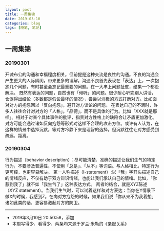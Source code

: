 ```yaml
---
layout: post
title: 一周集锦
date: 2019-03-10
categories: blog
tags: [随笔, 笔记]
---
```


## 一周集锦

### 20190301

开诚布公的沟通和幸福程度相关。但前提是这种交流是良性的沟通。不良的沟通会产生更大的人际隔阂，带来更多的误解。沟通不良首先表现在「表达」上，一次抱怨几个问题，有时甚至会忘记最重要的问题。在一大串上问题扯皮，结果一个都没解决。
既然有表达的问题，自然也有「倾听」的问题。很少耐心听完别人讲话，仓促得出结论（多数都是假设最坏的情况），尝尝以消极的方式打断对方。比如面对对方的抱怨回以「反向抱怨」，避开对方谈论的问题。
在表达自己的不满时，许多人往往会针对对方的「人格」，「品德」，而不是具体的行为。比如「XXX就是那样」。相对于对某个具体事件的批评，指责对方性格上的缺陷会让矛盾更加激化。对方可能会通过诸如反向抱怨等形式对这样不合理的攻击方位。或许有人认为，在这样的情景中选择沉默，等对方冷静下来是理智的选择。但沉默往往让对方感受到疏远，距离。

### 20190304

行为描述（behavior description）：尽可能清楚、准确的描述让我们生气的特定行为，不要涉及普遍性，不使用「总是」、「从不」等词语。与人格相比，特定行为更可控，也更容易解决。
第一人称描述（I-statement）:以「我」字开头描述自己的情绪反应，不仅有助于双方辩识情绪，也能让我们承认自己的情绪。比如，「你惹到我了」就不如「我生气了」这种表达方式。
两者的结合，就是XYZ陈述（XYZ statement）。当我们生气时，可以试着这样和对方表达：当你在Y情景下做X的时候，我感到Z。在向对方抱怨的时候，如果我们说「你从来不为我着想」诸如此类的话，更容易激起对方的防卫。



---

- 2019年3月10日 20:50:58，添加
- 本周写得少，看得少，两条均来源于罗兰·米勒的《亲密关系》